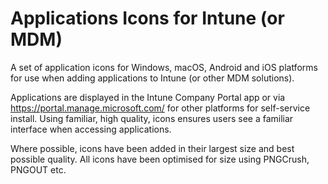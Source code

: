 # Applications Icons for Intune (or MDM)

A set of application icons for Windows, macOS, Android and iOS platforms for use when adding applications to Intune (or other MDM solutions).

Applications are displayed in the Intune Company Portal app or via https://portal.manage.microsoft.com/ for other platforms for self-service install. Using familiar, high quality, icons ensures users see a familiar interface when accessing applications.

Where possible, icons have been added in their largest size and best possible quality. All icons have been optimised for size using PNGCrush, PNGOUT etc.
